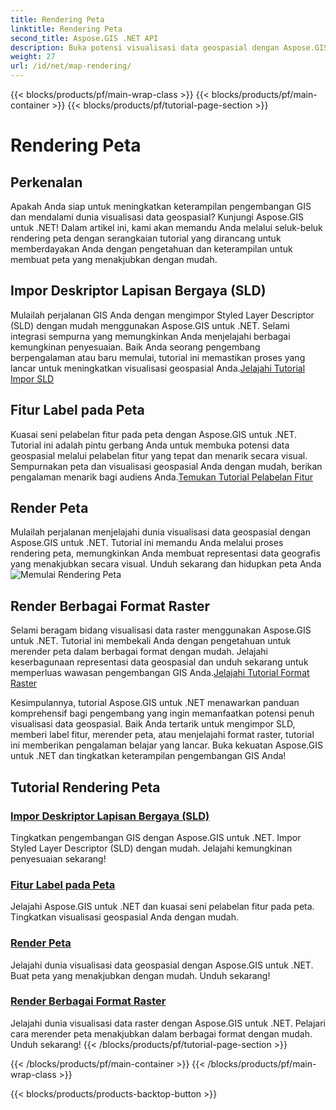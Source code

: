 ```yaml
---
title: Rendering Peta
linktitle: Rendering Peta
second_title: Aspose.GIS .NET API
description: Buka potensi visualisasi data geospasial dengan Aspose.GIS untuk .NET. Impor SLD dengan mudah, beri label fitur, dan render peta menakjubkan. Jelajahi sekarang!
weight: 27
url: /id/net/map-rendering/
---
```


{{< blocks/products/pf/main-wrap-class >}}
{{< blocks/products/pf/main-container >}}
{{< blocks/products/pf/tutorial-page-section >}}

# Rendering Peta

## Perkenalan
Apakah Anda siap untuk meningkatkan keterampilan pengembangan GIS dan mendalami dunia visualisasi data geospasial? Kunjungi Aspose.GIS untuk .NET! Dalam artikel ini, kami akan memandu Anda melalui seluk-beluk rendering peta dengan serangkaian tutorial yang dirancang untuk memberdayakan Anda dengan pengetahuan dan keterampilan untuk membuat peta yang menakjubkan dengan mudah.

## Impor Deskriptor Lapisan Bergaya (SLD)

 Mulailah perjalanan GIS Anda dengan mengimpor Styled Layer Descriptor (SLD) dengan mudah menggunakan Aspose.GIS untuk .NET. Selami integrasi sempurna yang memungkinkan Anda menjelajahi berbagai kemungkinan penyesuaian. Baik Anda seorang pengembang berpengalaman atau baru memulai, tutorial ini memastikan proses yang lancar untuk meningkatkan visualisasi geospasial Anda.[Jelajahi Tutorial Impor SLD](./import-styled-layer-descriptor/)

## Fitur Label pada Peta

Kuasai seni pelabelan fitur pada peta dengan Aspose.GIS untuk .NET. Tutorial ini adalah pintu gerbang Anda untuk membuka potensi data geospasial melalui pelabelan fitur yang tepat dan menarik secara visual. Sempurnakan peta dan visualisasi geospasial Anda dengan mudah, berikan pengalaman menarik bagi audiens Anda.[Temukan Tutorial Pelabelan Fitur](./label-features-on-map/)

## Render Peta

 Mulailah perjalanan menjelajahi dunia visualisasi data geospasial dengan Aspose.GIS untuk .NET. Tutorial ini memandu Anda melalui proses rendering peta, memungkinkan Anda membuat representasi data geografis yang menakjubkan secara visual. Unduh sekarang dan hidupkan peta Anda![Memulai Rendering Peta](./render-a-map/)

## Render Berbagai Format Raster

Selami beragam bidang visualisasi data raster menggunakan Aspose.GIS untuk .NET. Tutorial ini membekali Anda dengan pengetahuan untuk merender peta dalam berbagai format dengan mudah. Jelajahi keserbagunaan representasi data geospasial dan unduh sekarang untuk memperluas wawasan pengembangan GIS Anda.[Jelajahi Tutorial Format Raster](./render-various-raster-formats/)

Kesimpulannya, tutorial Aspose.GIS untuk .NET menawarkan panduan komprehensif bagi pengembang yang ingin memanfaatkan potensi penuh visualisasi data geospasial. Baik Anda tertarik untuk mengimpor SLD, memberi label fitur, merender peta, atau menjelajahi format raster, tutorial ini memberikan pengalaman belajar yang lancar. Buka kekuatan Aspose.GIS untuk .NET dan tingkatkan keterampilan pengembangan GIS Anda!
## Tutorial Rendering Peta
### [Impor Deskriptor Lapisan Bergaya (SLD)](./import-styled-layer-descriptor/)
Tingkatkan pengembangan GIS dengan Aspose.GIS untuk .NET. Impor Styled Layer Descriptor (SLD) dengan mudah. Jelajahi kemungkinan penyesuaian sekarang!
### [Fitur Label pada Peta](./label-features-on-map/)
Jelajahi Aspose.GIS untuk .NET dan kuasai seni pelabelan fitur pada peta. Tingkatkan visualisasi geospasial Anda dengan mudah.
### [Render Peta](./render-a-map/)
Jelajahi dunia visualisasi data geospasial dengan Aspose.GIS untuk .NET. Buat peta yang menakjubkan dengan mudah. Unduh sekarang!
### [Render Berbagai Format Raster](./render-various-raster-formats/)
Jelajahi dunia visualisasi data raster dengan Aspose.GIS untuk .NET. Pelajari cara merender peta menakjubkan dalam berbagai format dengan mudah. Unduh sekarang!
{{< /blocks/products/pf/tutorial-page-section >}}

{{< /blocks/products/pf/main-container >}}
{{< /blocks/products/pf/main-wrap-class >}}

{{< blocks/products/products-backtop-button >}}
